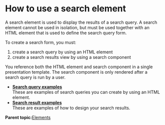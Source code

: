 # How to use a search element 

A search element is used to display the results of a search query. A search element cannot be used in isolation, but must be used together with an HTML element that is used to define the search query form.

To create a search form, you must:

1.  create a search query by using an HTML element
2.  create a search results view by using a search component

You reference both the HTML element and search component in a single presentation template. The search component is only rendered after a search query is run by a user.

-   **[Search query examples ](../panel_help/wcm_dev_search_form_query_examples.md)**  
These are examples of search queries you can create by using an HTML element.
-   **[Search result examples ](../panel_help/wcm_dev_search_form_results_examples.md)**  
These are examples of how to design your search results.

**Parent topic:**[Elements ](../wcm/wcm_build.md)


